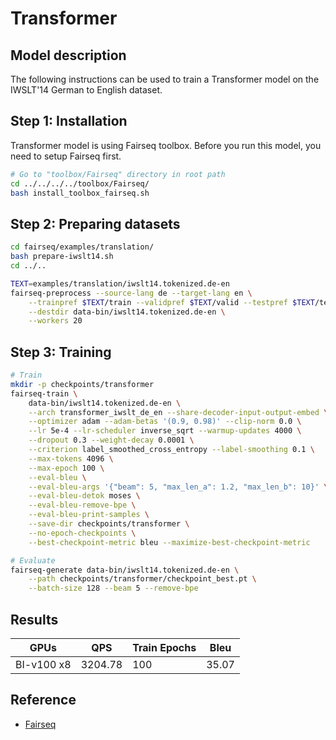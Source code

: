 # Transformer

## Model description

The following instructions can be used to train a Transformer model on the IWSLT'14 German to English dataset.

## Step 1: Installation

Transformer model is using Fairseq toolbox. Before you run this model, you need to setup Fairseq first.

```bash
# Go to "toolbox/Fairseq" directory in root path
cd ../../../../toolbox/Fairseq/
bash install_toolbox_fairseq.sh
```

## Step 2: Preparing datasets

```bash
cd fairseq/examples/translation/
bash prepare-iwslt14.sh
cd ../..

TEXT=examples/translation/iwslt14.tokenized.de-en
fairseq-preprocess --source-lang de --target-lang en \
    --trainpref $TEXT/train --validpref $TEXT/valid --testpref $TEXT/test \
    --destdir data-bin/iwslt14.tokenized.de-en \
    --workers 20
```

## Step 3: Training

```bash
# Train
mkdir -p checkpoints/transformer
fairseq-train \
    data-bin/iwslt14.tokenized.de-en \
    --arch transformer_iwslt_de_en --share-decoder-input-output-embed \
    --optimizer adam --adam-betas '(0.9, 0.98)' --clip-norm 0.0 \
    --lr 5e-4 --lr-scheduler inverse_sqrt --warmup-updates 4000 \
    --dropout 0.3 --weight-decay 0.0001 \
    --criterion label_smoothed_cross_entropy --label-smoothing 0.1 \
    --max-tokens 4096 \
    --max-epoch 100 \
    --eval-bleu \
    --eval-bleu-args '{"beam": 5, "max_len_a": 1.2, "max_len_b": 10}' \
    --eval-bleu-detok moses \
    --eval-bleu-remove-bpe \
    --eval-bleu-print-samples \
    --save-dir checkpoints/transformer \
    --no-epoch-checkpoints \
    --best-checkpoint-metric bleu --maximize-best-checkpoint-metric

# Evaluate
fairseq-generate data-bin/iwslt14.tokenized.de-en \
    --path checkpoints/transformer/checkpoint_best.pt \
    --batch-size 128 --beam 5 --remove-bpe
```

## Results

| GPUs       | QPS     | Train Epochs | Bleu  |
|------------|---------|--------------|-------|
| BI-v100 x8 | 3204.78 | 100          | 35.07 |

## Reference

- [Fairseq](https://github.com/facebookresearch/fairseq/tree/v0.10.2)
